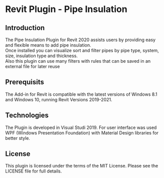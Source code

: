 # Revit Plugin - Pipe Insulation
## Introduction
The Pipe Insulation Plugin for Revit 2020 assists users by providing easy and flexible means to add pipe insulation.<br />
Once installed you can visualize sort and filter pipes by pipe type, system, size, insulation type and thickness.<br />
Also this plugin can use many filters with rules that can be saved in an external file for later reuse<br />

## Prerequisits
The Add-in for Revit is compatible with the latest versions of Windows 8.1 and Windows 10, running Revit Versions 2019-2021.

## Technologies
The Plugin is developed in Visual Studi 2019.
For user interface was used WPF (Windows Presentation Foundation) with Material Design libraries for better style.

## License
This plugin is licensed under the terms of the MIT License. Please see the LICENSE file for full details.
